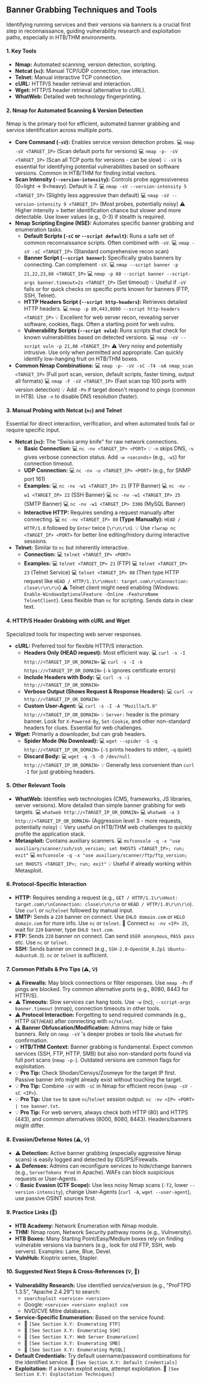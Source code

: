 ## Banner Grabbing Techniques and Tools

Identifying running services and their versions via banners is a crucial first step in reconnaissance, guiding vulnerability research and exploitation paths, especially in HTB/THM environments.

#### 1. Key Tools

* **Nmap:** Automated scanning, version detection, scripting.
* **Netcat (`nc`):** Manual TCP/UDP connection, raw interaction.
* **Telnet:** Manual interactive TCP connection.
* **cURL:** HTTP/S header retrieval and interaction.
* **Wget:** HTTP/S header retrieval (alternative to cURL).
* **WhatWeb:** Detailed web technology fingerprinting.

#### 2. Nmap for Automated Scanning & Version Detection

Nmap is the primary tool for efficient, automated banner grabbing and service identification across multiple ports.

* **Core Command (`-sV`):** Enables service version detection probes.
    💻 `nmap -sV <TARGET_IP>` (Scan default ports for versions)
    💻 `nmap -p- -sV <TARGET_IP>` (Scan all TCP ports for versions - can be slow)
    💡 `-sV` is essential for identifying potential vulnerabilities based on software versions. Common in HTB/THM for finding initial vectors.
* **Scan Intensity (`--version-intensity`):** Controls probe aggressiveness (0=light -> 9=heavy). Default is 7.
    💻 `nmap -sV --version-intensity 5 <TARGET_IP>` (Slightly less aggressive than default)
    💻 `nmap -sV --version-intensity 9 <TARGET_IP>` (Most probes, potentially noisy)
    ⚠️ Higher intensity = better identification chance but slower and more detectable. Use lower values (e.g., 0-3) if stealth is required.
* **Nmap Scripting Engine (NSE):** Automates specific banner grabbing and enumeration tasks.
    * **Default Scripts (`-sC` or `--script default`):** Runs a safe set of common reconnaissance scripts. Often combined with `-sV`.
        💻 `nmap -sV -sC <TARGET_IP>` (Standard comprehensive recon scan)
    * **Banner Script (`--script banner`):** Specifically grabs banners by connecting. Can complement `-sV`.
        💻 `nmap --script banner -p 21,22,23,80 <TARGET_IP>`
        💻 `nmap -p 80 --script banner --script-args banner.timeout=2s <TARGET_IP>` (Set timeout)
        💡 Useful if `-sV` fails or for quick checks on specific ports known for banners (FTP, SSH, Telnet).
    * **HTTP Headers Script (`--script http-headers`):** Retrieves detailed HTTP headers.
        💻 `nmap -p 80,443,8080 --script http-headers <TARGET_IP>`
        💡 Excellent for web server recon, revealing server software, cookies, flags. Often a starting point for web vulns.
    * **Vulnerability Scripts (`--script vuln`):** Runs scripts that check for known vulnerabilities based on detected versions.
        💻 `nmap -sV --script vuln -p 21,80 <TARGET_IP>`
        ⚠️ Very noisy and potentially intrusive. Use only when permitted and appropriate. Can quickly identify low-hanging fruit on HTB/THM boxes.
* **Common Nmap Combinations:**
    💻 `nmap -p- -sV -sC -T4 -oA nmap_scan <TARGET_IP>` (Full port scan, version, default scripts, faster timing, output all formats)
    💻 `nmap -F -sV <TARGET_IP>` (Fast scan top 100 ports with version detection)
    💡 Add `-Pn` if target doesn't respond to pings (common in HTB). Use `-n` to disable DNS resolution (faster).

#### 3. Manual Probing with Netcat (`nc`) and Telnet

Essential for direct interaction, verification, and when automated tools fail or require specific input.

* **Netcat (`nc`):** The "Swiss army knife" for raw network connections.
    * **Basic Connection:**
        💻 `nc -nv <TARGET_IP> <PORT>`
        💡 `-n` skips DNS, `-v` gives verbose connection status. Add `-w <seconds>` (e.g., `-w1`) for connection timeout.
    * **UDP Connection:**
        💻 `nc -nv -u <TARGET_IP> <PORT>` (e.g., for SNMP port 161)
    * **Examples:**
        💻 `nc -nv -w1 <TARGET_IP> 21` (FTP Banner)
        💻 `nc -nv -w1 <TARGET_IP> 22` (SSH Banner)
        💻 `nc -nv -w1 <TARGET_IP> 25` (SMTP Banner)
        💻 `nc -nv -w1 <TARGET_IP> 3306` (MySQL Banner)
    * **Interactive HTTP:** Requires sending a request manually after connecting.
        💻 `nc -nv <TARGET_IP> 80`
        **(Type Manually):** `HEAD / HTTP/1.0` followed by `Enter` twice (`\r\n\r\n`).
        💡 Use `rlwrap nc <TARGET_IP> <PORT>` for better line editing/history during interactive sessions.
* **Telnet:** Similar to `nc` but inherently interactive.
    * **Connection:**
        💻 `telnet <TARGET_IP> <PORT>`
    * **Examples:**
        💻 `telnet <TARGET_IP> 21` (FTP)
        💻 `telnet <TARGET_IP> 23` (Telnet Service)
        💻 `telnet <TARGET_IP> 80` (Then type HTTP request like `HEAD / HTTP/1.1\r\nHost: target.com\r\nConnection: close\r\n\r\n`)
    ⚠️ Telnet client might need enabling (Windows: `Enable-WindowsOptionalFeature -Online -FeatureName TelnetClient`). Less flexible than `nc` for scripting. Sends data in clear text.

#### 4. HTTP/S Header Grabbing with cURL and Wget

Specialized tools for inspecting web server responses.

* **cURL:** Preferred tool for flexible HTTP/S interaction.
    * **Headers Only (HEAD request):** Most efficient way.
        💻 `curl -s -I http://<TARGET_IP_OR_DOMAIN>`
        💻 `curl -s -I -k https://<TARGET_IP_OR_DOMAIN>` (`-k` ignores certificate errors)
    * **Include Headers with Body:**
        💻 `curl -s -i http://<TARGET_IP_OR_DOMAIN>`
    * **Verbose Output (Shows Request & Response Headers):**
        💻 `curl -v http://<TARGET_IP_OR_DOMAIN>`
    * **Custom User-Agent:**
        💻 `curl -s -I -A "Mozilla/5.0" http://<TARGET_IP_OR_DOMAIN>`
    💡 `Server:` header is the primary banner. Look for `X-Powered-By`, `Set-Cookie`, and other non-standard headers for clues. Essential for web challenges.
* **Wget:** Primarily a downloader, but can grab headers.
    * **Spider Mode (No Download):**
        💻 `wget --spider -S -q http://<TARGET_IP_OR_DOMAIN>` (`-S` prints headers to stderr, `-q` quiet)
    * **Discard Body:**
        💻 `wget -q -S -O /dev/null http://<TARGET_IP_OR_DOMAIN>`
    💡 Generally less convenient than `curl -I` for just grabbing headers.

#### 5. Other Relevant Tools

* **WhatWeb:** Identifies web technologies (CMS, frameworks, JS libraries, server versions). More detailed than simple banner grabbing for web targets.
    💻 `whatweb http://<TARGET_IP_OR_DOMAIN>`
    💻 `whatweb -a 3 http://<TARGET_IP_OR_DOMAIN>` (Aggression level 3 - more requests, potentially noisy)
    💡 Very useful on HTB/THM web challenges to quickly profile the application stack.
* **Metasploit:** Contains auxiliary scanners.
    💻 `msfconsole -q -x "use auxiliary/scanner/ssh/ssh_version; set RHOSTS <TARGET_IP>; run; exit"`
    💻 `msfconsole -q -x "use auxiliary/scanner/ftp/ftp_version; set RHOSTS <TARGET_IP>; run; exit"`
    💡 Useful if already working within Metasploit.

#### 6. Protocol-Specific Interaction

* **HTTP:** Requires sending a request (e.g., `GET / HTTP/1.1\r\nHost: target.com\r\nConnection: close\r\n\r\n` or `HEAD / HTTP/1.0\r\n\r\n`). Use `curl` or `nc`/`telnet` followed by manual input.
* **SMTP:** Sends a `220` banner on connect. Use `EHLO domain.com` or `HELO domain.com` for more info. Use `nc` or `telnet`.
    📖 Connect `nc -nv <IP> 25`, wait for `220` banner, type `EHLO test.com`.
* **FTP:** Sends `220` banner on connect. Can send `USER anonymous`, `PASS pass` etc. Use `nc` or `telnet`.
* **SSH:** Sends banner on connect (e.g., `SSH-2.0-OpenSSH_8.2p1 Ubuntu-4ubuntu0.3`). `nc` or `telnet` is sufficient.

#### 7. Common Pitfalls & Pro Tips (⚠️, 💡)

* ⚠️ **Firewalls:** May block connections or filter responses. Use `nmap -Pn` if pings are blocked. Try common alternative ports (e.g., 8080, 8443 for HTTP/S).
* ⚠️ **Timeouts:** Slow services can hang tools. Use `-w` (nc), `--script-args banner.timeout` (nmap), connection timeouts in other tools.
* ⚠️ **Protocol Interaction:** Forgetting to send required commands (e.g., HTTP `GET`/`HEAD`) after connecting with `nc`/`telnet`.
* ⚠️ **Banner Obfuscation/Modification:** Admins may hide or fake banners. Rely on `nmap -sV` 's deeper probes or tools like `whatweb` for confirmation.
* 💡 **HTB/THM Context:** Banner grabbing is fundamental. Expect common services (SSH, FTP, HTTP, SMB) but also non-standard ports found via full port scans (`nmap -p-`). Outdated versions are common flags for exploitation.
* 💡 **Pro Tip:** Check Shodan/Censys/Zoomeye for the target IP first. Passive banner info might already exist without touching the target.
* 💡 **Pro Tip:** Combine `-sV` with `-sC` in Nmap for efficient recon (`nmap -sV -sC <IP>`).
* 💡 **Pro Tip:** Use `tee` to save `nc`/`telnet` session output: `nc -nv <IP> <PORT> | tee banner.txt`.
* 💡 **Pro Tip:** For web servers, always check both HTTP (80) and HTTPS (443), and common alternatives (8000, 8080, 8443). Headers/banners might differ.

#### 8. Evasion/Defense Notes (⚠️, 💡)

* ⚠️ **Detection:** Active banner grabbing (especially aggressive Nmap scans) is easily logged and detected by IDS/IPS/Firewalls.
* ⚠️ **Defenses:** Admins can reconfigure services to hide/change banners (e.g., `ServerTokens Prod` in Apache). WAFs can block suspicious requests or User-Agents.
* 💡 **Basic Evasion (CTF Scope):** Use less noisy Nmap scans (`-T2`, lower `--version-intensity`), change User-Agents (`curl -A`, `wget --user-agent`), use passive OSINT sources first.

#### 9. Practice Links (🎯)

* **HTB Academy:** Network Enumeration with Nmap module.
* **THM:** Nmap room, Network Security pathway rooms (e.g., Vulnversity).
* **HTB Boxes:** Many Starting Point/Easy/Medium boxes rely on finding vulnerable versions via banners (e.g., look for old FTP, SSH, web servers). Examples: Lame, Blue, Devel.
* **VulnHub:** Kioptrix series, Stapler.

#### 10. Suggested Next Steps & Cross-References (💡, 🔗)

* **Vulnerability Research:** Use identified service/version (e.g., "ProFTPD 1.3.5", "Apache 2.4.29") to search:
    * `searchsploit <service> <version>`
    * Google: `<service> <version> exploit cve`
    * NVD/CVE Mitre databases.
* **Service-Specific Enumeration:** Based on the service found:
    * 🔗 `[See Section X.Y: Enumerating FTP]`
    * 🔗 `[See Section X.Y: Enumerating SSH]`
    * 🔗 `[See Section X.Y: Web Server Enumeration]`
    * 🔗 `[See Section X.Y: Enumerating SMB]`
    * 🔗 `[See Section X.Y: Enumerating MySQL]`
* **Default Credentials:** Try default username/password combinations for the identified service. 🔗 `[See Section X.Y: Default Credentials]`
* **Exploitation:** If a known exploit exists, attempt exploitation. 🔗 `[See Section X.Y: Exploitation Techniques]`
